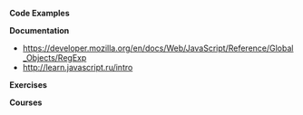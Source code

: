 **Code Examples**


**Documentation**
* https://developer.mozilla.org/en/docs/Web/JavaScript/Reference/Global_Objects/RegExp 
* http://learn.javascript.ru/intro

**Exercises**

**Courses**
